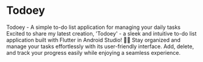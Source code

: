 # Todoey
Todoey - A simple to-do list application for managing your daily tasks
Excited to share my latest creation, 'Todoey' - a sleek and intuitive to-do list application built with Flutter in Android Studio! 🚀✨ Stay organized and manage your tasks effortlessly with its user-friendly interface. Add, delete, and track your progress easily while enjoying a seamless experience.
